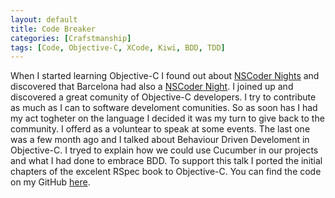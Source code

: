 ```yaml
---
layout: default
title: Code Breaker
categories: [Crafstmanship]
tags: [Code, Objective-C, XCode, Kiwi, BDD, TDD]
---
```

<p>
	When I started learning Objective-C I found out about <a href="http://nscodernight.com/">NSCoder Nights</a> and discovered that Barcelona had also a <a href="http://nscoders.org/">NSCoder Night</a>. I joined up and discovered a great comunity of Objective-C developers. I try to contribute as much as I can to software develoment comunities. So as soon has I had my act togheter on the language I decided it was my turn to give back to the community. I offerd as a voluntear to speak at some events. The last one was a few month ago and I talked about Behaviour Driven Develoment in Objective-C. I tryed to explain how we could use Cucumber in our projects and what I had done to embrace BDD. To support this talk I ported the initial chapters of the excelent RSpec book to Objective-C. You can find the code on my GitHub <a href="https://github.com/pedromsantos/CodeBreaker">here</a>. 
</p>